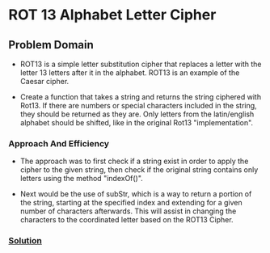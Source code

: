 # ROT 13 Alphabet Letter Cipher

## Problem Domain

- ROT13 is a simple letter substitution cipher that replaces a letter with the letter 13 letters after it in the alphabet. ROT13 is an example of the Caesar cipher.

- Create a function that takes a string and returns the string ciphered with Rot13. If there are numbers or special characters included in the string, they should be returned as they are. Only letters from the latin/english alphabet should be shifted, like in the original Rot13 "implementation".

### Approach And Efficiency

- The approach was to first check if a string exist in order to apply the cipher to the given string, then check if the original string contains only letters using the method "indexOf()".

- Next would be the use of subStr, which is a way to return a portion of the string, starting at the specified index and extending for a given number of characters afterwards. This will assist in changing the characters to the coordinated letter based on the ROT13 Cipher.

### [Solution](ROT13.js)
